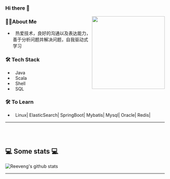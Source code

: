 ### Hi there 👋

<img align='right' src="https://media.giphy.com/media/M9gbBd9nbDrOTu1Mqx/giphy.gif" width="230">

<h3> 👨🏻About Me </h3>



-  &nbsp; 热爱技术，良好的沟通以及表达能力，善于分析问题并解决问题，自我驱动式学习



<h3>🛠 Tech Stack</h3>

  
- &nbsp;  Java
- &nbsp;  Scala
- &nbsp;  Shell
- &nbsp;  SQL



<h3>🛠 To Learn</h3>

-  &nbsp; Linux|   ElasticSearch|   SpringBoot|   Mybatis|   Mysql|   Oracle|   Redis|

<hr>


</br></br>
<h2>💻 Some stats 💻</h2>

![Reeveng's github stats](https://github-readme-stats.vercel.app/api?username=reeveng&show_icons=true&title_color=fff&icon_color=79ff97&text_color=9f9f9f&bg_color=151515)

---
